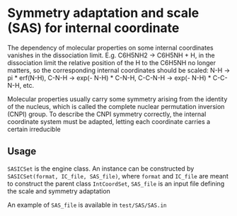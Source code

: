 # Symmetry adaptation and scale (SAS) for internal coordinate
The dependency of molecular properties on some internal coordinates vanishes in the dissociation limit. E.g. C6H5NH2 -> C6H5NH + H, in the dissociation limit the relative position of the H to the C6H5NH no longer matters, so the corresponding internal coordinates should be scaled: N-H -> pi * erf(N-H), C-N-H -> exp(- N-H) * C-N-H, C-C-N-H -> exp(- N-H) * C-C-N-H, etc.

Molecular properties usually carry some symmetry arising from the identity of the nucleus, which is called the complete nuclear permutation inversion (CNPI) group. To describe the CNPI symmetry correctly, the internal coordinate system must be adapted, letting each coordinate carries a certain irreducible

## Usage
`SASICSet` is the engine class. An instance can be constructed by `SASICSet(format, IC_file, SAS_file)`, where `format` and `IC_file` are meant to construct the parent class `IntCoordSet`, `SAS_file` is an input file defining the scale and symmetry adaptation

An example of `SAS_file` is available in `test/SAS/SAS.in`
